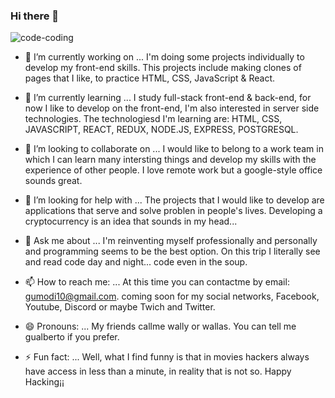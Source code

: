 ### Hi there 👋



![code-coding](https://user-images.githubusercontent.com/80011796/147858122-b2478268-1abb-4c57-a87e-a0ff0c245140.gif)


- 🔭 I’m currently working on ...
        I'm doing some projects individually to develop my front-end skills.
        This projects include making clones of pages that I like, to practice HTML, CSS, JavaScript & React.

- 🌱 I’m currently learning ...
        I study full-stack front-end & back-end, for now I like to develop on the front-end, I'm also interested in server side technologies.
        The technologiesd I'm learning are: HTML, CSS, JAVASCRIPT, REACT, REDUX, NODE.JS, EXPRESS, POSTGRESQL.
        
- 👯 I’m looking to collaborate on ...
        I would like to belong to a work team in which I can learn many intersting things and develop my skills with the experience of other people.
        I love remote work but a google-style office sounds great.

- 🤔 I’m looking for help with ...
        The projects that I would like to develop are applications that serve and solve problen in people's lives.
        Developing a cryptocurrency is an idea that sounds in my head...

- 💬 Ask me about ...
        I'm reinventing myself professionally and personally and programming seems to be the best option.
        On this trip I literally see and read code day and night... code even in the soup.

- 📫 How to reach me: ...
        At this time you can contactme by email: gumodi10@gmail.com.
        coming soon for my social networks, Facebook, Youtube, Discord or maybe Twich and Twitter.

- 😄 Pronouns: ...
        My friends callme wally or wallas.
        You can tell me gualberto if you prefer.

- ⚡ Fun fact: ...
        Well, what I find funny is that in movies hackers always have access in less than a minute, in reality that is not so. Happy Hacking¡¡

